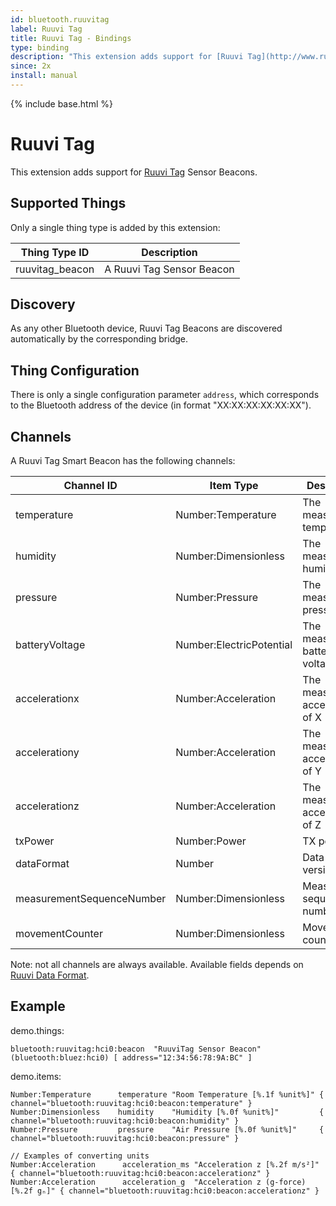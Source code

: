 ```yaml
---
id: bluetooth.ruuvitag
label: Ruuvi Tag
title: Ruuvi Tag - Bindings
type: binding
description: "This extension adds support for [Ruuvi Tag](http://www.ruuvitag.com/) Sensor Beacons."
since: 2x
install: manual
---
```


<!-- Attention authors: Do not edit directly. Please add your changes to the appropriate source repository -->

{% include base.html %}

# Ruuvi Tag

This extension adds support for [Ruuvi Tag](http://www.ruuvitag.com/) Sensor Beacons. 

## Supported Things

Only a single thing type is added by this extension:

| Thing Type ID   | Description               |
| --------------- | ------------------------- |
| ruuvitag_beacon | A Ruuvi Tag Sensor Beacon |

## Discovery

As any other Bluetooth device, Ruuvi Tag Beacons are discovered automatically by the corresponding bridge. 

## Thing Configuration

There is only a single configuration parameter `address`, which corresponds to the Bluetooth address of the device (in format "XX:XX:XX:XX:XX:XX").

## Channels

A Ruuvi Tag Smart Beacon has the following channels:

| Channel ID                | Item Type                | Description                    |
| ------------------------- | ------------------------ | ------------------------------ |
| temperature               | Number:Temperature       | The measured temperature       |
| humidity                  | Number:Dimensionless     | The measured humidity          |
| pressure                  | Number:Pressure          | The measured air pressure      |
| batteryVoltage            | Number:ElectricPotential | The measured battery voltage   |
| accelerationx             | Number:Acceleration      | The measured acceleration of X |
| accelerationy             | Number:Acceleration      | The measured acceleration of Y |
| accelerationz             | Number:Acceleration      | The measured acceleration of Z |
| txPower                   | Number:Power             | TX power                       |
| dataFormat                | Number                   | Data format version            |
| measurementSequenceNumber | Number:Dimensionless     | Measurement sequence number    |
| movementCounter           | Number:Dimensionless     | Movement counter               |

Note: not all channels are always available. Available fields depends on [Ruuvi Data Format](https://github.com/ruuvi/ruuvi-sensor-protocols).

## Example

demo.things:

```
bluetooth:ruuvitag:hci0:beacon  "RuuviTag Sensor Beacon" (bluetooth:bluez:hci0) [ address="12:34:56:78:9A:BC" ]
```

demo.items:

```
Number:Temperature      temperature "Room Temperature [%.1f %unit%]" { channel="bluetooth:ruuvitag:hci0:beacon:temperature" }
Number:Dimensionless    humidity    "Humidity [%.0f %unit%]"         { channel="bluetooth:ruuvitag:hci0:beacon:humidity" }
Number:Pressure         pressure    "Air Pressure [%.0f %unit%]"     { channel="bluetooth:ruuvitag:hci0:beacon:pressure" }

// Examples of converting units
Number:Acceleration      acceleration_ms "Acceleration z [%.2f m/s²]" { channel="bluetooth:ruuvitag:hci0:beacon:accelerationz" }
Number:Acceleration      acceleration_g  "Acceleration z (g-force) [%.2f gₙ]" { channel="bluetooth:ruuvitag:hci0:beacon:accelerationz" }
```
